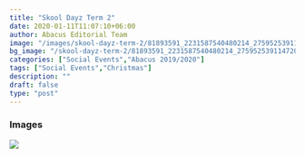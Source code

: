 ```yaml
---
title: "Skool Dayz Term 2"
date: 2020-01-11T11:07:10+06:00
author: Abacus Editorial Team
image: "/images/skool-dayz-term-2/81893591_2231587540480214_2759525391147204608_o.jpg"
bg_image: "/skool-dayz-term-2/81893591_2231587540480214_2759525391147204608_o.jpg"
categories: ["Social Events","Abacus 2019/2020"]
tags: ["Social Events","Christmas"]
description: ""
draft: false
type: "post"
---
```


### Images

![](/images/skool-dayz-term-2/WhatsApp-Image-2020-03-13-at-15.13.47.jpg)
